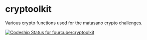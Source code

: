 cryptoolkit
======

Various crypto functions used for the matasano crypto challenges.

[ ![Codeship Status for fourcube/cryptoolkit](https://www.codeship.io/projects/b5018e20-1033-0132-c8ae-021233c0da25/status)](https://www.codeship.io/projects/32810)
